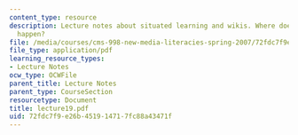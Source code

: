 ```yaml
---
content_type: resource
description: Lecture notes about situated learning and wikis. Where does learning
  happen?
file: /media/courses/cms-998-new-media-literacies-spring-2007/72fdc7f9e26b451914717fc88a43471f_lecture19.pdf
file_type: application/pdf
learning_resource_types:
- Lecture Notes
ocw_type: OCWFile
parent_title: Lecture Notes
parent_type: CourseSection
resourcetype: Document
title: lecture19.pdf
uid: 72fdc7f9-e26b-4519-1471-7fc88a43471f
---
```

